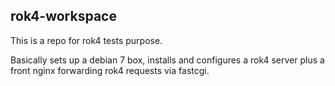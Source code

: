 rok4-workspace
--------------

This is a repo for rok4 tests purpose.

Basically sets up a debian 7 box, installs and configures a rok4 server plus a front nginx forwarding rok4 requests via fastcgi.
